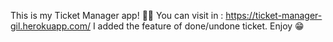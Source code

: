 
This is my Ticket Manager app! 🥁📜
You can visit in : https://ticket-manager-gil.herokuapp.com/
I added the feature of done/undone ticket.
Enjoy 😁

